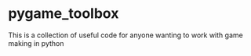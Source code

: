 # pygame_toolbox
This is a collection of useful code for anyone wanting to work with game making in python
